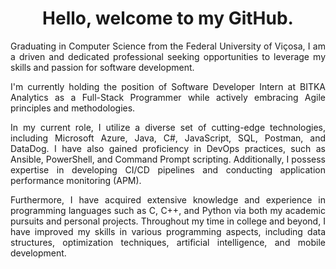 <h1 align="center">Hello, welcome to my GitHub.</h1>
<p align="justify">Graduating in Computer Science from the Federal University of Viçosa, I am a driven and dedicated professional seeking opportunities to leverage my skills and passion for software development.

<p align="justify">I'm currently holding the position of Software Developer Intern at BITKA Analytics as a Full-Stack Programmer while actively embracing Agile principles and methodologies.

<p align="justify">In my current role, I utilize a diverse set of cutting-edge technologies, including Microsoft Azure, Java, C#, JavaScript, SQL, Postman, and DataDog. I have also gained proficiency in DevOps practices, such as Ansible, PowerShell, and Command Prompt scripting. Additionally, I possess expertise in developing CI/CD pipelines and conducting application performance monitoring (APM).

<p align="justify">Furthermore, I have acquired extensive knowledge and experience in programming languages such as C, C++, and Python via both my academic pursuits and personal projects. Throughout my time in college and beyond, I have improved my skills in various programming aspects, including data structures, optimization techniques, artificial intelligence, and mobile development.


